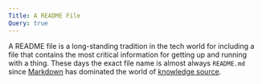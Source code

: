 ```yaml
---
Title: A README File
Query: true
---
```


A README file is a long-standing tradition in the tech world for including a file that contains the most critical information for getting up and running with a thing. These days the exact file name is almost always `README.md` since [Markdown](/lang/md/) has dominated the world of [knowledge source](/what/knowledge/).
